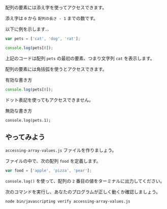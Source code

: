配列の要素には添え字を使ってアクセスできます。

添え字は `0` から `配列の長さ - 1` までの数です。

以下に例を示します...

```js
var pets = ['cat', 'dog', 'rat'];

console.log(pets[0]);
```

上記のコードは配列 `pets` の最初の要素、つまり文字列 `cat` を表示します。

配列の要素には角括弧を使うとアクセスできます。

有効な書き方

```js
console.log(pets[0]);
```

ドット表記を使ってもアクセスできません。

無効な書き方

```
console.log(pets.1);
```

## やってみよう

`accessing-array-values.js` ファイルを作りましょう。

ファイルの中で、次の配列 `food` を定義します。
```js
var food = ['apple', 'pizza', 'pear'];
```


`console.log()` を使って、配列の `2` 番目の値をターミナルに出力してください。

次のコマンドを実行し、あなたのプログラムが正しく動くか確認しましょう。

```bash
node bin/javascripting verify accessing-array-values.js
```
